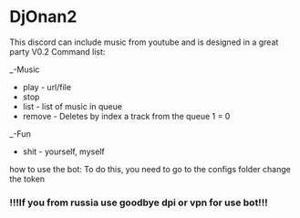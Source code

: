 # DjOnan2

This discord can include music from youtube and is designed in a great party
V0.2
Command list:

_-Music
  - play - url/file
  - stop
  - list - list of music in queue
  - remove - Deletes by index a track from the queue 1 = 0

_-Fun
  - shit - yourself, myself

how to use the bot:
To do this, you need to go to the configs folder
change the token


### !!!If you from russia use goodbye dpi or vpn for use bot!!!
